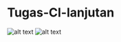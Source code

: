 # Tugas-CI-lanjutan
![alt text](https://github.com/nofelasogi/Tugas-CI-lanjutan/blob/master/SS/1.JPG)
![alt text](https://github.com/nofelasogi/Tugas-CI-lanjutan/blob/master/SS/2.JPG)
